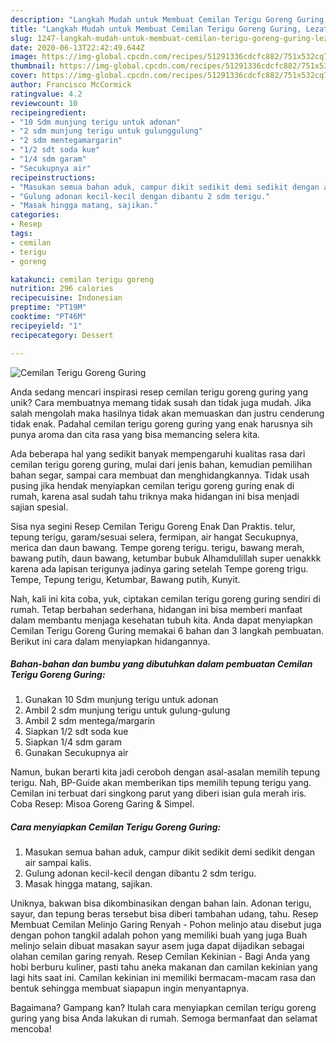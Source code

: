 ```yaml
---
description: "Langkah Mudah untuk Membuat Cemilan Terigu Goreng Guring, Lezat Sekali"
title: "Langkah Mudah untuk Membuat Cemilan Terigu Goreng Guring, Lezat Sekali"
slug: 1247-langkah-mudah-untuk-membuat-cemilan-terigu-goreng-guring-lezat-sekali
date: 2020-06-13T22:42:49.644Z
image: https://img-global.cpcdn.com/recipes/51291336cdcfc882/751x532cq70/cemilan-terigu-goreng-guring-foto-resep-utama.jpg
thumbnail: https://img-global.cpcdn.com/recipes/51291336cdcfc882/751x532cq70/cemilan-terigu-goreng-guring-foto-resep-utama.jpg
cover: https://img-global.cpcdn.com/recipes/51291336cdcfc882/751x532cq70/cemilan-terigu-goreng-guring-foto-resep-utama.jpg
author: Francisco McCormick
ratingvalue: 4.2
reviewcount: 10
recipeingredient:
- "10 Sdm munjung terigu untuk adonan"
- "2 sdm munjung terigu untuk gulunggulung"
- "2 sdm mentegamargarin"
- "1/2 sdt soda kue"
- "1/4 sdm garam"
- "Secukupnya air"
recipeinstructions:
- "Masukan semua bahan aduk, campur dikit sedikit demi sedikit dengan air sampai kalis."
- "Gulung adonan kecil-kecil dengan dibantu 2 sdm terigu."
- "Masak hingga matang, sajikan."
categories:
- Resep
tags:
- cemilan
- terigu
- goreng

katakunci: cemilan terigu goreng 
nutrition: 296 calories
recipecuisine: Indonesian
preptime: "PT19M"
cooktime: "PT46M"
recipeyield: "1"
recipecategory: Dessert

---
```



![Cemilan Terigu Goreng Guring](https://img-global.cpcdn.com/recipes/51291336cdcfc882/751x532cq70/cemilan-terigu-goreng-guring-foto-resep-utama.jpg)

Anda sedang mencari inspirasi resep cemilan terigu goreng guring yang unik? Cara membuatnya memang tidak susah dan tidak juga mudah. Jika salah mengolah maka hasilnya tidak akan memuaskan dan justru cenderung tidak enak. Padahal cemilan terigu goreng guring yang enak harusnya sih punya aroma dan cita rasa yang bisa memancing selera kita.

Ada beberapa hal yang sedikit banyak mempengaruhi kualitas rasa dari cemilan terigu goreng guring, mulai dari jenis bahan, kemudian pemilihan bahan segar, sampai cara membuat dan menghidangkannya. Tidak usah pusing jika hendak menyiapkan cemilan terigu goreng guring enak di rumah, karena asal sudah tahu triknya maka hidangan ini bisa menjadi sajian spesial.

Sisa nya segini Resep Cemilan Terigu Goreng Enak Dan Praktis. telur, tepung terigu, garam/sesuai selera, fermipan, air hangat Secukupnya, merica dan daun bawang. Tempe goreng terigu. terigu, bawang merah, bawang putih, daun bawang, ketumbar bubuk Alhamdulillah super uenakkk karena ada lapisan terigunya jadinya garing setelah Tempe goreng trigu. Tempe, Tepung terigu, Ketumbar, Bawang putih, Kunyit.


Nah, kali ini kita coba, yuk, ciptakan cemilan terigu goreng guring sendiri di rumah. Tetap berbahan sederhana, hidangan ini bisa memberi manfaat dalam membantu menjaga kesehatan tubuh kita. Anda dapat menyiapkan Cemilan Terigu Goreng Guring memakai 6 bahan dan 3 langkah pembuatan. Berikut ini cara dalam menyiapkan hidangannya.

<!--inarticleads1-->

##### Bahan-bahan dan bumbu yang dibutuhkan dalam pembuatan Cemilan Terigu Goreng Guring:

1. Gunakan 10 Sdm munjung terigu untuk adonan
1. Ambil 2 sdm munjung terigu untuk gulung-gulung
1. Ambil 2 sdm mentega/margarin
1. Siapkan 1/2 sdt soda kue
1. Siapkan 1/4 sdm garam
1. Gunakan Secukupnya air


Namun, bukan berarti kita jadi ceroboh dengan asal-asalan memilih tepung terigu. Nah, BP-Guide akan memberikan tips memilih tepung terigu yang. Cemilan ini terbuat dari singkong parut yang diberi isian gula merah iris. Coba Resep: Misoa Goreng Garing &amp; Simpel. 

<!--inarticleads2-->

##### Cara menyiapkan Cemilan Terigu Goreng Guring:

1. Masukan semua bahan aduk, campur dikit sedikit demi sedikit dengan air sampai kalis.
1. Gulung adonan kecil-kecil dengan dibantu 2 sdm terigu.
1. Masak hingga matang, sajikan.


Uniknya, bakwan bisa dikombinasikan dengan bahan lain. Adonan terigu, sayur, dan tepung beras tersebut bisa diberi tambahan udang, tahu. Resep Membuat Cemilan Melinjo Garing Renyah - Pohon melinjo atau disebut juga dengan pohon tangkil adalah pohon yang memiliki buah yang juga Buah melinjo selain dibuat masakan sayur asem juga dapat dijadikan sebagai olahan cemilan garing renyah. Resep Cemilan Kekinian - Bagi Anda yang hobi berburu kuliner, pasti tahu aneka makanan dan camilan kekinian yang lagi hits saat ini. Camilan kekinian ini memiliki bermacam-macam rasa dan bentuk sehingga membuat siapapun ingin menyantapnya. 

Bagaimana? Gampang kan? Itulah cara menyiapkan cemilan terigu goreng guring yang bisa Anda lakukan di rumah. Semoga bermanfaat dan selamat mencoba!
